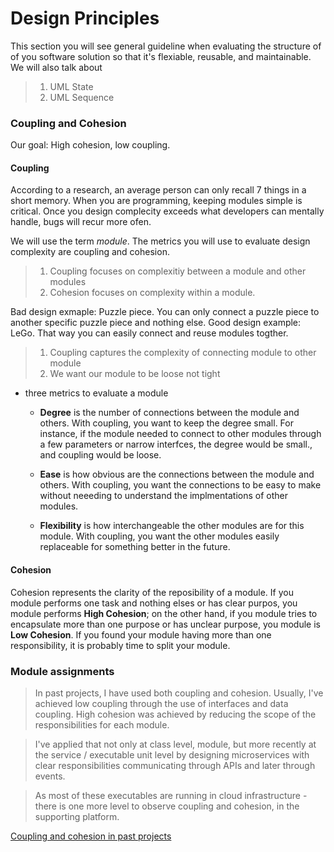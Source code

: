 # Design Principles

This section you will see general guideline when evaluating the structure of  of you software solution so that it's flexiable, reusable, and maintainable. We will also talk about

>1. UML State
>2. UML Sequence


### Coupling and Cohesion


Our goal: High cohesion, low coupling.

#### Coupling 

According to a research, an average person can only recall 7 things in a short memory. When you are programming, keeping modules simple is critical. Once you design complecity exceeds what developers can mentally handle, bugs will recur more ofen.

We will use the term *module*. The metrics you will use to evaluate design complexity are coupling and cohesion.

>1. Coupling focuses on complexitiy between a module and other modules
>2. Cohesion focuses on complexity within a module.


Bad design exmaple:  Puzzle piece. You can only connect a puzzle piece to another specific puzzle piece and nothing else.
Good design example: LeGo. That way you can easily connect and reuse modules togther.

>1. Coupling captures the complexity of connecting module to other module
>2. We want our module to be loose not tight

- three metrics to evaluate a module
  - **Degree** is the number of connections between the module and others. With coupling, you want to keep the degree small. For instance, if the module needed to connect to other modules  through a few parameters or narrow interfces, the degree would be small., and coupling would be loose.

  - **Ease** is how obvious are the connections between the module and others. With coupling, you want the connections to be easy to make without neeeding to understand the implmentations of other modules.

  - **Flexibility** is how interchangeable the other modules are for this module. With coupling, you want the other modules easily replaceable for something better in the future.


#### Cohesion

Cohesion represents the clarity of the reposibility of a module. If you module performs one task and nothing elses or has clear purpos, you module performs **High Cohesion**; on the other hand, if you module tries to encapsulate more than one purpose or has unclear purpose, you module is **Low Cohesion**. If you found your module having more than one responsibility, it is probably time to split your module.


### Module assignments

>In past projects, I have used both coupling and cohesion. Usually, I've achieved low coupling through the use of interfaces and data coupling. High cohesion was achieved by reducing the scope of the responsibilities for each module.

>I've applied that not only at class level, module, but more recently at the service / executable unit level by designing microservices with clear responsibilities communicating through APIs and later through events.

> As most of these executables are running in cloud infrastructure - there is one more level to observe coupling and cohesion, in the supporting platform.

[Coupling and cohesion in past projects](https://www.coursera.org/learn/object-oriented-design/discussions/forums/02bnf2qyEemdNgpPKQDjTg/threads/CRTKsbTYQWWUyrG02DFl6Q)